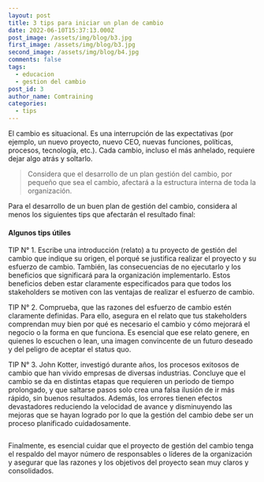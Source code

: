 ```yaml
---
layout: post
title: 3 tips para iniciar un plan de cambio
date: 2022-06-10T15:37:13.000Z
post_image: /assets/img/blog/b3.jpg
first_image: /assets/img/blog/b3.jpg
second_image: /assets/img/blog/b4.jpg
comments: false
tags:
  - educacion
  - gestion del cambio
post_id: 3
author_name: Comtraining
categories:
  - tips
---
```

<p>El cambio es situacional. Es una interrupción de las expectativas (por ejemplo, un nuevo proyecto, nuevo CEO, nuevas funciones, políticas, procesos, tecnología, etc.). Cada cambio, incluso el más anhelado, requiere dejar algo atrás y soltarlo.</p>
<blockquote>
    <p>Considera que el desarrollo de un plan gestión del cambio, por pequeño que sea el cambio, afectará a la estructura interna de toda la organización.</p>
</blockquote>
<p> Para el desarrollo de un buen plan de gestión del cambio, considera al menos los siguientes tips que afectarán el resultado final:</p>
<h4>Algunos tips útiles</h4>
<p>TIP N° 1. Escribe una introducción (relato) a tu proyecto de gestión del cambio que indique su origen, el porqué se justifica realizar el proyecto y su esfuerzo de cambio. También, las consecuencias de no ejecutarlo y los beneficios que significará para la organización implementarlo. Estos beneficios deben estar claramente especificados para que todos los stakeholders se motiven con las ventajas de realizar el esfuerzo de cambio.</p>

<p>TIP N° 2. Comprueba, que las razones del esfuerzo de cambio estén claramente definidas. Para ello, asegura en el relato que tus stakeholders comprendan muy bien por qué es necesario el cambio y cómo mejorará el negocio o la forma en que funciona. Es esencial que ese relato genere, en quienes lo escuchen o lean, una imagen convincente de un futuro deseado y del peligro de aceptar el status quo.</p>

<p>TIP N° 3. John Kotter, investigó durante años, los procesos exitosos de cambio que han vivido empresas de diversas industrias. Concluye que el cambio se da en distintas etapas que requieren un periodo de tiempo prolongado, y que saltarse pasos solo crea una falsa ilusión de ir más rápido, sin buenos resultados. Además, los errores tienen efectos devastadores reduciendo la velocidad de avance y disminuyendo las mejoras que se hayan logrado por lo que la gestión del cambio debe ser un proceso planificado cuidadosamente.</p>
<div class="img-blog left-blog-img">
  <img src="{{page.first_image | relative_url }}" alt="">
</div>
<div class="img-blog right-blog-img">
  <img src="{{page.second_image | relative_url }}" alt="">
</div>
<p>Finalmente, es esencial cuidar que el proyecto de gestión del cambio tenga el respaldo del mayor número de responsables o líderes de la organización y asegurar que las razones y los objetivos del proyecto sean muy claros y  consolidados.</p>